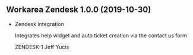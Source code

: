 Workarea Zendesk 1.0.0 (2019-10-30)
--------------------------------------------------------------------------------

*   Zendesk integration

    Integrates help widget and auto ticket
    creation via the contact us form

    ZENDESK-1
    Jeff Yucis



